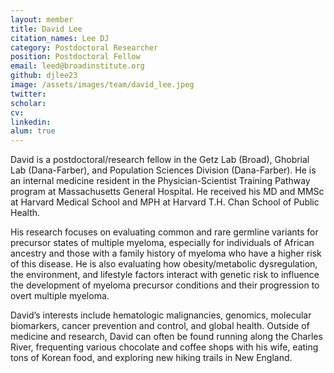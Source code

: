 ```yaml
---
layout: member
title: David Lee
citation_names: Lee DJ
category: Postdoctoral Researcher
position: Postdoctoral Fellow
email: leed@broadinstitute.org
github: djlee23
image: /assets/images/team/david_lee.jpeg
twitter: 
scholar: 
cv:
linkedin:
alum: true
---
```


David is a postdoctoral/research fellow in the Getz Lab (Broad), Ghobrial Lab (Dana-Farber), and Population Sciences Division (Dana-Farber). He is an internal medicine resident in the Physician-Scientist Training Pathway program at Massachusetts General Hospital. He received his MD and MMSc at Harvard Medical School and MPH at Harvard T.H. Chan School of Public Health.

His research focuses on evaluating common and rare germline variants for precursor states of multiple myeloma, especially for individuals of African ancestry and those with a family history of myeloma who have a higher risk of this disease. He is also evaluating how obesity/metabolic dysregulation, the environment, and lifestyle factors interact with genetic risk to influence the development of myeloma precursor conditions and their progression to overt multiple myeloma.

David’s interests include hematologic malignancies, genomics, molecular biomarkers, cancer prevention and control, and global health. Outside of medicine and research, David can often be found running along the Charles River, frequenting various chocolate and coffee shops with his wife, eating tons of Korean food, and exploring new hiking trails in New England.
